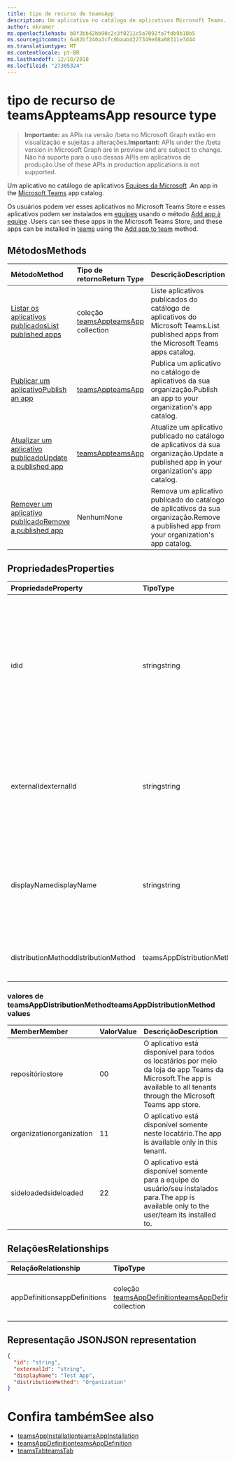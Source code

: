 ```yaml
---
title: tipo de recurso de teamsApp
description: Um aplicativo no catálogo de aplicativos Microsoft Teams.
author: nkramer
ms.openlocfilehash: b0f3bb42bb90c2c3f0211c5a7092fa7fdb9b10b5
ms.sourcegitcommit: 6a82bf240a3cfc0baabd227349e08a08311e3d44
ms.translationtype: MT
ms.contentlocale: pt-BR
ms.lasthandoff: 12/18/2018
ms.locfileid: "27305324"
---
```

# <a name="teamsapp-resource-type"></a><span data-ttu-id="3bef5-103">tipo de recurso de teamsApp</span><span class="sxs-lookup"><span data-stu-id="3bef5-103">teamsApp resource type</span></span>

> <span data-ttu-id="3bef5-104">**Importante:** as APIs na versão /beta no Microsoft Graph estão em visualização e sujeitas a alterações.</span><span class="sxs-lookup"><span data-stu-id="3bef5-104">**Important:** APIs under the /beta version in Microsoft Graph are in preview and are subject to change.</span></span> <span data-ttu-id="3bef5-105">Não há suporte para o uso dessas APIs em aplicativos de produção.</span><span class="sxs-lookup"><span data-stu-id="3bef5-105">Use of these APIs in production applications is not supported.</span></span>

<span data-ttu-id="3bef5-106">Um aplicativo no catálogo de aplicativos [Equipes da Microsoft](teams-api-overview.md) .</span><span class="sxs-lookup"><span data-stu-id="3bef5-106">An app in the [Microsoft Teams](teams-api-overview.md) app catalog.</span></span>

<span data-ttu-id="3bef5-107">Os usuários podem ver esses aplicativos no Microsoft Teams Store e esses aplicativos podem ser instalados em [equipes](team.md) usando o método [Add app à equipe](../api/teamsappinstallation-add.md) .</span><span class="sxs-lookup"><span data-stu-id="3bef5-107">Users can see these apps in the Microsoft Teams Store, and these apps can be installed in [teams](team.md) using the [Add app to team](../api/teamsappinstallation-add.md) method.</span></span>

## <a name="methods"></a><span data-ttu-id="3bef5-108">Métodos</span><span class="sxs-lookup"><span data-stu-id="3bef5-108">Methods</span></span>

| <span data-ttu-id="3bef5-109">Método</span><span class="sxs-lookup"><span data-stu-id="3bef5-109">Method</span></span>       | <span data-ttu-id="3bef5-110">Tipo de retorno</span><span class="sxs-lookup"><span data-stu-id="3bef5-110">Return Type</span></span>  |<span data-ttu-id="3bef5-111">Descrição</span><span class="sxs-lookup"><span data-stu-id="3bef5-111">Description</span></span>|
|:---------------|:--------|:----------|
|[<span data-ttu-id="3bef5-112">Listar os aplicativos publicados</span><span class="sxs-lookup"><span data-stu-id="3bef5-112">List published apps</span></span>](../api/teamsapp-list.md) | <span data-ttu-id="3bef5-113">coleção [teamsApp](teamsapp.md)</span><span class="sxs-lookup"><span data-stu-id="3bef5-113">[teamsApp](teamsapp.md) collection</span></span> | <span data-ttu-id="3bef5-114">Liste aplicativos publicados do catálogo de aplicativos do Microsoft Teams.</span><span class="sxs-lookup"><span data-stu-id="3bef5-114">List published apps from the Microsoft Teams apps catalog.</span></span>|
|[<span data-ttu-id="3bef5-115">Publicar um aplicativo</span><span class="sxs-lookup"><span data-stu-id="3bef5-115">Publish an app</span></span>](../api/teamsapp-publish.md) | [<span data-ttu-id="3bef5-116">teamsApp</span><span class="sxs-lookup"><span data-stu-id="3bef5-116">teamsApp</span></span>](teamsapp.md) | <span data-ttu-id="3bef5-117">Publica um aplicativo no catálogo de aplicativos da sua organização.</span><span class="sxs-lookup"><span data-stu-id="3bef5-117">Publish an app to your organization's app catalog.</span></span>|
|[<span data-ttu-id="3bef5-118">Atualizar um aplicativo publicado</span><span class="sxs-lookup"><span data-stu-id="3bef5-118">Update a published app</span></span>](../api/teamsapp-update.md) | [<span data-ttu-id="3bef5-119">teamsApp</span><span class="sxs-lookup"><span data-stu-id="3bef5-119">teamsApp</span></span>](teamsapp.md) | <span data-ttu-id="3bef5-120">Atualize um aplicativo publicado no catálogo de aplicativos da sua organização.</span><span class="sxs-lookup"><span data-stu-id="3bef5-120">Update a published app in your organization's app catalog.</span></span>|
|[<span data-ttu-id="3bef5-121">Remover um aplicativo publicado</span><span class="sxs-lookup"><span data-stu-id="3bef5-121">Remove a published app</span></span>](../api/teamsapp-delete.md) | <span data-ttu-id="3bef5-122">Nenhum</span><span class="sxs-lookup"><span data-stu-id="3bef5-122">None</span></span> | <span data-ttu-id="3bef5-123">Remova um aplicativo publicado do catálogo de aplicativos da sua organização.</span><span class="sxs-lookup"><span data-stu-id="3bef5-123">Remove a published app from your organization's app catalog.</span></span>|

## <a name="properties"></a><span data-ttu-id="3bef5-124">Propriedades</span><span class="sxs-lookup"><span data-stu-id="3bef5-124">Properties</span></span>

| <span data-ttu-id="3bef5-125">Propriedade</span><span class="sxs-lookup"><span data-stu-id="3bef5-125">Property</span></span>            | <span data-ttu-id="3bef5-126">Tipo</span><span class="sxs-lookup"><span data-stu-id="3bef5-126">Type</span></span>     | <span data-ttu-id="3bef5-127">Descrição</span><span class="sxs-lookup"><span data-stu-id="3bef5-127">Description</span></span> |
|:------------------- |:-------- |:----------- |
| <span data-ttu-id="3bef5-128">id</span><span class="sxs-lookup"><span data-stu-id="3bef5-128">id</span></span>                  | <span data-ttu-id="3bef5-129">string</span><span class="sxs-lookup"><span data-stu-id="3bef5-129">string</span></span>   | <span data-ttu-id="3bef5-130">O aplicativo de catálogo gerados ID de aplicativo (diferente da identificação de fornecido pelo desenvolvedor no [pacote de aplicativos zip equipes da Microsoft](https://docs.microsoft.com/en-us/microsoftteams/platform/concepts/apps/apps-package).</span><span class="sxs-lookup"><span data-stu-id="3bef5-130">The catalog app's generated app ID (different from the developer-provided ID in the [Microsoft Teams zip app package](https://docs.microsoft.com/en-us/microsoftteams/platform/concepts/apps/apps-package).</span></span> |
| <span data-ttu-id="3bef5-131">externalId</span><span class="sxs-lookup"><span data-stu-id="3bef5-131">externalId</span></span>          | <span data-ttu-id="3bef5-132">string</span><span class="sxs-lookup"><span data-stu-id="3bef5-132">string</span></span>   | <span data-ttu-id="3bef5-133">A identificação do catálogo fornecido pelo desenvolvedor app nas [equipes da Microsoft zip o pacote de aplicativos](https://docs.microsoft.com/en-us/microsoftteams/platform/concepts/apps/apps-package).</span><span class="sxs-lookup"><span data-stu-id="3bef5-133">The ID of the catalog provided by the app developer in the [Microsoft Teams zip app package](https://docs.microsoft.com/en-us/microsoftteams/platform/concepts/apps/apps-package).</span></span> |
| <span data-ttu-id="3bef5-134">displayName</span><span class="sxs-lookup"><span data-stu-id="3bef5-134">displayName</span></span>                | <span data-ttu-id="3bef5-135">string</span><span class="sxs-lookup"><span data-stu-id="3bef5-135">string</span></span>   | <span data-ttu-id="3bef5-136">O nome do aplicativo catálogo fornecido pelo desenvolvedor app nas [equipes da Microsoft zip o pacote de aplicativos](https://docs.microsoft.com/en-us/microsoftteams/platform/concepts/apps/apps-package).</span><span class="sxs-lookup"><span data-stu-id="3bef5-136">The name of the catalog app provided by the app developer in the [Microsoft Teams zip app package](https://docs.microsoft.com/en-us/microsoftteams/platform/concepts/apps/apps-package).</span></span> |
| <span data-ttu-id="3bef5-137">distributionMethod</span><span class="sxs-lookup"><span data-stu-id="3bef5-137">distributionMethod</span></span>  | <span data-ttu-id="3bef5-138">teamsAppDistributionMethod</span><span class="sxs-lookup"><span data-stu-id="3bef5-138">teamsAppDistributionMethod</span></span>     | <span data-ttu-id="3bef5-139">O método de distribuição para o aplicativo.</span><span class="sxs-lookup"><span data-stu-id="3bef5-139">The method of distribution for the app.</span></span> |

### <a name="teamsappdistributionmethod-values"></a><span data-ttu-id="3bef5-140">valores de teamsAppDistributionMethod</span><span class="sxs-lookup"><span data-stu-id="3bef5-140">teamsAppDistributionMethod values</span></span>

|<span data-ttu-id="3bef5-141">Member</span><span class="sxs-lookup"><span data-stu-id="3bef5-141">Member</span></span>|<span data-ttu-id="3bef5-142">Valor</span><span class="sxs-lookup"><span data-stu-id="3bef5-142">Value</span></span>|<span data-ttu-id="3bef5-143">Descrição</span><span class="sxs-lookup"><span data-stu-id="3bef5-143">Description</span></span>|
|:---|:---|:---|
|<span data-ttu-id="3bef5-144">repositório</span><span class="sxs-lookup"><span data-stu-id="3bef5-144">store</span></span>|<span data-ttu-id="3bef5-145">0</span><span class="sxs-lookup"><span data-stu-id="3bef5-145">0</span></span>| <span data-ttu-id="3bef5-146">O aplicativo está disponível para todos os locatários por meio da loja de app Teams da Microsoft.</span><span class="sxs-lookup"><span data-stu-id="3bef5-146">The app is available to all tenants through the Microsoft Teams app store.</span></span>|
|<span data-ttu-id="3bef5-147">organization</span><span class="sxs-lookup"><span data-stu-id="3bef5-147">organization</span></span>|<span data-ttu-id="3bef5-148">1</span><span class="sxs-lookup"><span data-stu-id="3bef5-148">1</span></span>|<span data-ttu-id="3bef5-149">O aplicativo está disponível somente neste locatário.</span><span class="sxs-lookup"><span data-stu-id="3bef5-149">The app is available only in this tenant.</span></span>|
|<span data-ttu-id="3bef5-150">sideloaded</span><span class="sxs-lookup"><span data-stu-id="3bef5-150">sideloaded</span></span>|<span data-ttu-id="3bef5-151">2</span><span class="sxs-lookup"><span data-stu-id="3bef5-151">2</span></span>|<span data-ttu-id="3bef5-152">O aplicativo está disponível somente para a equipe do usuário/seu instalados para.</span><span class="sxs-lookup"><span data-stu-id="3bef5-152">The app is available only to the user/team its installed to.</span></span>|

## <a name="relationships"></a><span data-ttu-id="3bef5-153">Relações</span><span class="sxs-lookup"><span data-stu-id="3bef5-153">Relationships</span></span>

| <span data-ttu-id="3bef5-154">Relação</span><span class="sxs-lookup"><span data-stu-id="3bef5-154">Relationship</span></span> | <span data-ttu-id="3bef5-155">Tipo</span><span class="sxs-lookup"><span data-stu-id="3bef5-155">Type</span></span>   | <span data-ttu-id="3bef5-156">Descrição</span><span class="sxs-lookup"><span data-stu-id="3bef5-156">Description</span></span> |
|:---------------|:--------|:----------|
|<span data-ttu-id="3bef5-157">appDefinitions</span><span class="sxs-lookup"><span data-stu-id="3bef5-157">appDefinitions</span></span>|<span data-ttu-id="3bef5-158">coleção [teamsAppDefinition](teamsappdefinition.md)</span><span class="sxs-lookup"><span data-stu-id="3bef5-158">[teamsAppDefinition](teamsappdefinition.md) collection</span></span>| <span data-ttu-id="3bef5-159">Os detalhes de cada versão do aplicativo.</span><span class="sxs-lookup"><span data-stu-id="3bef5-159">The details for each version of the app.</span></span> |

## <a name="json-representation"></a><span data-ttu-id="3bef5-160">Representação JSON</span><span class="sxs-lookup"><span data-stu-id="3bef5-160">JSON representation</span></span>

<!-- {
  "blockType": "resource",
  "@odata.type": "microsoft.graph.teamsApp",
  "baseType": "microsoft.graph.entity"
}-->

```json
{
  "id": "string",
  "externalId": "string",
  "displayName": "Test App",
  "distributionMethod": "Organization"
}
```

# <a name="see-also"></a><span data-ttu-id="3bef5-161">Confira também</span><span class="sxs-lookup"><span data-stu-id="3bef5-161">See also</span></span>

- [<span data-ttu-id="3bef5-162">teamsAppInstallation</span><span class="sxs-lookup"><span data-stu-id="3bef5-162">teamsAppInstallation</span></span>](teamsappinstallation.md)
- [<span data-ttu-id="3bef5-163">teamsAppDefinition</span><span class="sxs-lookup"><span data-stu-id="3bef5-163">teamsAppDefinition</span></span>](teamsappdefinition.md)
- [<span data-ttu-id="3bef5-164">teamsTab</span><span class="sxs-lookup"><span data-stu-id="3bef5-164">teamsTab</span></span>](../resources/teamstab.md)

<!-- uuid: 8fcb5dbc-d5aa-4681-8e31-b001d5168d79
2015-10-25 14:57:30 UTC -->
<!-- {
  "type": "#page.annotation",
  "description": "teamsApp resource",
  "keywords": "",
  "section": "documentation",
  "tocPath": ""
}-->

